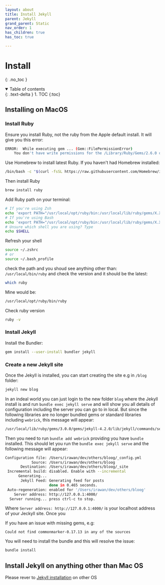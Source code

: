```yaml
---
layout: about
title: Install Jekyll
parent: Jekyll
grand_parent: Static
nav_order: 1
has_children: true
has_toc: true

---
```


# Install
{: .no_toc }

<details open markdown="block">
  <summary>
    Table of contents
  </summary>
  {: .text-delta }
1. TOC
{:toc}
</details>

## Installing on MacOS

### Install Ruby 

Ensure you install Ruby, not the ruby from the Apple default install. It will give you this error:

```bash
ERROR:  While executing gem ... (Gem::FilePermissionError)
    You don't have write permissions for the /Library/Ruby/Gems/2.6.0 directory.
```
Use Homebrew to install latest Ruby. If you haven't had Homebrew installed:

```bash
/bin/bash -c "$(curl -fsSL https://raw.githubusercontent.com/Homebrew/install/HEAD/install.sh)"
```
Then install Ruby

```bash
brew install ruby
```
Add Ruby path on your terminal:

```bash
# If you're using Zsh
echo 'export PATH="/usr/local/opt/ruby/bin:/usr/local/lib/ruby/gems/X.X.X/bin:$PATH"' >> ~/.zshrc
# If you're using Bash
echo 'export PATH="/usr/local/opt/ruby/bin:/usr/local/lib/ruby/gems/X.X.X/bin:$PATH"' >> ~/.bash_profile
# Unsure which shell you are using? Type
echo $SHELL
```
Refresh your shell

```bash
source ~/.zshrc
# or
source ~/.bash_profile
```
check the path and you shoud see anything other than: `/usr/local/bin/ruby` 
and check the version and it should be the latest:
```bash
which ruby
```

Mine would be:
```bash
/usr/local/opt/ruby/bin/ruby
```
Check ruby version

```bash
ruby -v
```

### Install Jekyll

Install the Bundler:

```bash
gem install --user-install bundler jekyll

```

### Create a new Jekyll site

Once the Jekyll is installed, you can start creating the site e.g in `/blog` folder:

```bash
jekyll new blog
```
In an indeal world you can just login to the new folder `blog` where the Jekyll install is and run `bundle exec jekyll serve` and will show you all details of configuration including the server you can go to in local. 
But since the following libraries are no longer bundled gems or standard libraries including `webrick`, this message will appear:

```bash
/usr/local/lib/ruby/gems/3.0.0/gems/jekyll-4.2.0/lib/jekyll/commands/serve/servlet.rb:3:in `require': cannot load such file -- webrick (LoadError)
```
Then you need to run `bundle add webrick` providing you have `bundle` installed.
This should let you run the `bundle exec jekyll serve` and the following message will appear:

```bash
Configuration file: /Users/irawan/dev/others/bloog/_config.yml
            Source: /Users/irawan/dev/others/bloog
       Destination: /Users/irawan/dev/others/bloog/_site
 Incremental build: disabled. Enable with --incremental
      Generating...
       Jekyll Feed: Generating feed for posts
                    done in 0.465 seconds.
 Auto-regeneration: enabled for '/Users/irawan/dev/others/bloog'
    Server address: http://127.0.0.1:4000/
  Server running... press ctrl-c to stop.
```

Where `Server address: http://127.0.0.1:4000/` is your localhost address of your Jeckyll site. Once you

If you have an issue with missing gems, e.g:
```
Could not find commonmarker-0.17.13 in any of the sources
```

You will need to install the bundle and this will resolve the issue:
```bash
bundle install
```

## Install Jekyll on anything other than Mac OS

Please rever to [Jekyll installation](https://jekyllrb.com/docs/installation/) on other OS
